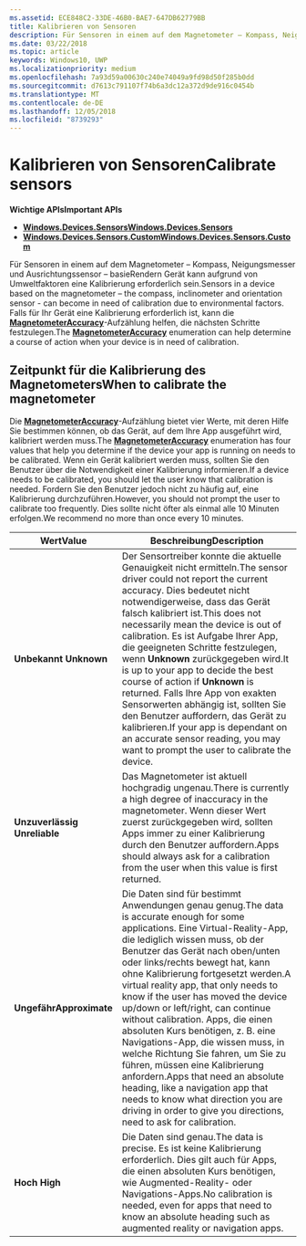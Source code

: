 ```yaml
---
ms.assetid: ECE848C2-33DE-46B0-BAE7-647DB62779BB
title: Kalibrieren von Sensoren
description: Für Sensoren in einem auf dem Magnetometer – Kompass, Neigungsmesser und Ausrichtungssensor – basieRendern Gerät kann aufgrund von Umweltfaktoren eine Kalibrierung erforderlich sein.
ms.date: 03/22/2018
ms.topic: article
keywords: Windows10, UWP
ms.localizationpriority: medium
ms.openlocfilehash: 7a93d59a00630c240e74049a9fd98d50f285b0dd
ms.sourcegitcommit: d7613c791107f74b6a3dc12a372d9de916c0454b
ms.translationtype: MT
ms.contentlocale: de-DE
ms.lasthandoff: 12/05/2018
ms.locfileid: "8739293"
---
```

# <a name="calibrate-sensors"></a><span data-ttu-id="1301e-104">Kalibrieren von Sensoren</span><span class="sxs-lookup"><span data-stu-id="1301e-104">Calibrate sensors</span></span>


**<span data-ttu-id="1301e-105">Wichtige APIs</span><span class="sxs-lookup"><span data-stu-id="1301e-105">Important APIs</span></span>**

-   [**<span data-ttu-id="1301e-106">Windows.Devices.Sensors</span><span class="sxs-lookup"><span data-stu-id="1301e-106">Windows.Devices.Sensors</span></span>**](https://msdn.microsoft.com/library/windows/apps/BR206408)
-   [**<span data-ttu-id="1301e-107">Windows.Devices.Sensors.Custom</span><span class="sxs-lookup"><span data-stu-id="1301e-107">Windows.Devices.Sensors.Custom</span></span>**](https://msdn.microsoft.com/library/windows/apps/Dn895032)

<span data-ttu-id="1301e-108">Für Sensoren in einem auf dem Magnetometer – Kompass, Neigungsmesser und Ausrichtungssensor – basieRendern Gerät kann aufgrund von Umweltfaktoren eine Kalibrierung erforderlich sein.</span><span class="sxs-lookup"><span data-stu-id="1301e-108">Sensors in a device based on the magnetometer – the compass, inclinometer and orientation sensor - can become in need of calibration due to environmental factors.</span></span> <span data-ttu-id="1301e-109">Falls für Ihr Gerät eine Kalibrierung erforderlich ist, kann die [**MagnetometerAccuracy**](https://msdn.microsoft.com/library/windows/apps/Dn297552)-Aufzählung helfen, die nächsten Schritte festzulegen.</span><span class="sxs-lookup"><span data-stu-id="1301e-109">The [**MagnetometerAccuracy**](https://msdn.microsoft.com/library/windows/apps/Dn297552) enumeration can help determine a course of action when your device is in need of calibration.</span></span>

## <a name="when-to-calibrate-the-magnetometer"></a><span data-ttu-id="1301e-110">Zeitpunkt für die Kalibrierung des Magnetometers</span><span class="sxs-lookup"><span data-stu-id="1301e-110">When to calibrate the magnetometer</span></span>

<span data-ttu-id="1301e-111">Die [**MagnetometerAccuracy**](https://msdn.microsoft.com/library/windows/apps/Dn297552)-Aufzählung bietet vier Werte, mit deren Hilfe Sie bestimmen können, ob das Gerät, auf dem Ihre App ausgeführt wird, kalibriert werden muss.</span><span class="sxs-lookup"><span data-stu-id="1301e-111">The [**MagnetometerAccuracy**](https://msdn.microsoft.com/library/windows/apps/Dn297552) enumeration has four values that help you determine if the device your app is running on needs to be calibrated.</span></span> <span data-ttu-id="1301e-112">Wenn ein Gerät kalibriert werden muss, sollten Sie den Benutzer über die Notwendigkeit einer Kalibrierung informieren.</span><span class="sxs-lookup"><span data-stu-id="1301e-112">If a device needs to be calibrated, you should let the user know that calibration is needed.</span></span> <span data-ttu-id="1301e-113">Fordern Sie den Benutzer jedoch nicht zu häufig auf, eine Kalibrierung durchzuführen.</span><span class="sxs-lookup"><span data-stu-id="1301e-113">However, you should not prompt the user to calibrate too frequently.</span></span> <span data-ttu-id="1301e-114">Dies sollte nicht öfter als einmal alle 10 Minuten erfolgen.</span><span class="sxs-lookup"><span data-stu-id="1301e-114">We recommend no more than once every 10 minutes.</span></span>

| <span data-ttu-id="1301e-115">Wert</span><span class="sxs-lookup"><span data-stu-id="1301e-115">Value</span></span>           | <span data-ttu-id="1301e-116">Beschreibung</span><span class="sxs-lookup"><span data-stu-id="1301e-116">Description</span></span>    |
| ----------------- | ------------------- |
| **<span data-ttu-id="1301e-117">Unbekannt </span><span class="sxs-lookup"><span data-stu-id="1301e-117">Unknown</span></span>**     | <span data-ttu-id="1301e-118">Der Sensortreiber konnte die aktuelle Genauigkeit nicht ermitteln.</span><span class="sxs-lookup"><span data-stu-id="1301e-118">The sensor driver could not report the current accuracy.</span></span> <span data-ttu-id="1301e-119">Dies bedeutet nicht notwendigerweise, dass das Gerät falsch kalibriert ist.</span><span class="sxs-lookup"><span data-stu-id="1301e-119">This does not necessarily mean the device is out of calibration.</span></span> <span data-ttu-id="1301e-120">Es ist Aufgabe Ihrer App, die geeigneten Schritte festzulegen, wenn **Unknown** zurückgegeben wird.</span><span class="sxs-lookup"><span data-stu-id="1301e-120">It is up to your app to decide the best course of action if **Unknown** is returned.</span></span> <span data-ttu-id="1301e-121">Falls Ihre App von exakten Sensorwerten abhängig ist, sollten Sie den Benutzer auffordern, das Gerät zu kalibrieren.</span><span class="sxs-lookup"><span data-stu-id="1301e-121">If your app is dependant on an accurate sensor reading, you may want to prompt the user to calibrate the device.</span></span> |
| **<span data-ttu-id="1301e-122">Unzuverlässig  </span><span class="sxs-lookup"><span data-stu-id="1301e-122">Unreliable</span></span>**  | <span data-ttu-id="1301e-123">Das Magnetometer ist aktuell hochgradig ungenau.</span><span class="sxs-lookup"><span data-stu-id="1301e-123">There is currently a high degree of inaccuracy in the magnetometer.</span></span> <span data-ttu-id="1301e-124">Wenn dieser Wert zuerst zurückgegeben wird, sollten Apps immer zu einer Kalibrierung durch den Benutzer auffordern.</span><span class="sxs-lookup"><span data-stu-id="1301e-124">Apps should always ask for a calibration from the user when this value is first returned.</span></span> |
| **<span data-ttu-id="1301e-125">Ungefähr</span><span class="sxs-lookup"><span data-stu-id="1301e-125">Approximate</span></span>** | <span data-ttu-id="1301e-126">Die Daten sind für bestimmt Anwendungen genau genug.</span><span class="sxs-lookup"><span data-stu-id="1301e-126">The data is accurate enough for some applications.</span></span> <span data-ttu-id="1301e-127">Eine Virtual-Reality-App, die lediglich wissen muss, ob der Benutzer das Gerät nach oben/unten oder links/rechts bewegt hat, kann ohne Kalibrierung fortgesetzt werden.</span><span class="sxs-lookup"><span data-stu-id="1301e-127">A virtual reality app, that only needs to know if the user has moved the device up/down or left/right, can continue without calibration.</span></span> <span data-ttu-id="1301e-128">Apps, die einen absoluten Kurs benötigen, z. B. eine Navigations-App, die wissen muss, in welche Richtung Sie fahren, um Sie zu führen, müssen eine Kalibrierung anfordern.</span><span class="sxs-lookup"><span data-stu-id="1301e-128">Apps that need an absolute heading, like a navigation app that needs to know what direction you are driving in order to give you directions, need to ask for calibration.</span></span> |
| **<span data-ttu-id="1301e-129">Hoch </span><span class="sxs-lookup"><span data-stu-id="1301e-129">High</span></span>**        | <span data-ttu-id="1301e-130">Die Daten sind genau.</span><span class="sxs-lookup"><span data-stu-id="1301e-130">The data is precise.</span></span> <span data-ttu-id="1301e-131">Es ist keine Kalibrierung erforderlich. Dies gilt auch für Apps, die einen absoluten Kurs benötigen, wie Augmented-Reality- oder Navigations-Apps.</span><span class="sxs-lookup"><span data-stu-id="1301e-131">No calibration is needed, even for apps that need to know an absolute heading such as augmented reality or navigation apps.</span></span> |